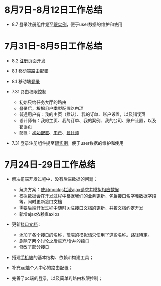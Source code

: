 # 8月7日-8月12日工作总结

- 8.7 登录注册组件提至[跟实例](./src/App.vue)，便于user数据的维护和使用

# 7月31日-8月5日工作总结

- 8.2 [注册](https://github.com/xixililian/mall-mob/blob/master/src/pages/RegisterPage.vue)页面开发
- 8.1 [移动端路由配置](https://github.com/xixililian/mall-mob/tree/master/src/routers)
- 8.1 移动端[登录](https://github.com/xixililian/mall-mob/blob/master/src/pages/LoginPage.vue)

- 7.31 路由权限控制

  - 初始只给任务大厅的路由
  - 登录后，根据用户类型配置路由项
  - 普通用户有：我的主页（默认）、我的订单、账户设置，以及错误页
  - 设计师有：我的主页、我的订单、我的案例、我的公司、账户设置，以及错误页
  - 配置：[初始配置](./src/routers/basicRouters.js)、[用户](./src/routers/userRouters.js)、[设计师](./src/routers/designerRouters.js)

- 7.31 登录注册组件提至[跟实例](./src/App.vue)，便于user数据的维护和使用

# 7月24日-29日工作总结

- 解决前端开发过程中，没有后端数据的问题；

  - 解决方案：[使用mockjs拦截ajax请求并模拟相应数据](https://github.com/xixililian/mall-pc/blob/master/src/mock.js)
  - 模拟数据会在开发过程中根据我们的业务更新，包括接口名字和数据字段等，同时更新接口文档
  - 需要后端开发过程中随时关注[接口文档](https://github.com/xixililian/mall-pc/blob/master/api_needs.md)的更新，并按文档约定开发
  - 新增ajax依赖库axios

- 更新[接口文档](https://github.com/xixililian/mall-pc/blob/master/api_needs.md)：

  - 添加了各个接口的名称，前端的模拟请求使用了这些名称。路径待定。
  - 删除了两个讨论之后废弃/合并的接口
  - 修改了部分接口

- 搭建[手机端](https://github.com/xixililian/mall-mob/)的基本结构、依赖和构建工具；
- 补充[pc端](https://github.com/xixililian/mall-pc/)个人中心的路由配置；
- 完善了pc端的登录，以及简单的路由权限控制；